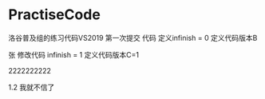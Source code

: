 # PractiseCode
洛谷普及组的练习代码VS2019
第一次提交 代码
定义infinish  = 0
定义代码版本B

张
修改代码
infinish  = 1
定义代码版本C=1

2222222222

1.2
我就不信了
